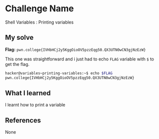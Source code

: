 # Challenge Name
Shell Variables : Printing variables

## My solve
**Flag:** `pwn.college{IVHbHCj2y5KggOioOV5pzzEqg50.QX3UTN0wCN3gjNzEzW}`

This one was straightforward and i just had to echo `FLAG` variable with `$` to get the flag.
```bash
hacker@variables~printing-variables:~$ echo $FLAG
pwn.college{IVHbHCj2y5KggOioOV5pzzEqg50.QX3UTN0wCN3gjNzEzW}
```

## What I learned
I learnt how to print a variable

## References 
None
